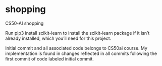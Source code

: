 # shopping
CS50-AI shopping

Run 
pip3 install scikit-learn 
to install the scikit-learn package if it isn’t already installed, which you’ll need for this project.

Initial commit and all associated code belongs to CS50ai course.
My implementation is found in changes reflected in all commits following the first commit of code labeled initial commit.
